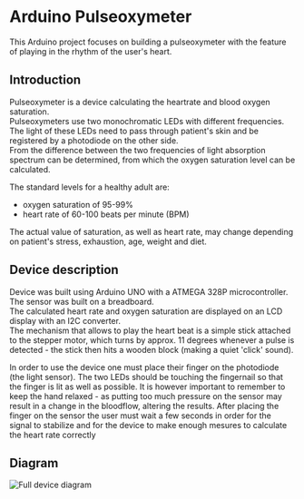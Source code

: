 # Arduino Pulseoxymeter

This Arduino project focuses on building a pulseoxymeter with the feature of playing in the rhythm of the user's heart.

## Introduction
Pulseoxymeter is a device calculating the heartrate and blood oxygen saturation.  
Pulseoxymeters use two monochromatic LEDs with different frequencies. 
The light of these LEDs need to pass through patient's skin and be registered by a photodiode on the other side.  
From the difference between the two frequencies of light absorption spectrum can be determined, from which the oxygen saturation level can be calculated.

The standard levels for a healthy adult are: 
- oxygen saturation of 95-99% 
- heart rate of 60-100 beats per minute (BPM)  

The actual value of saturation, as well as heart rate, may change depending on patient's stress, exhaustion, age, weight and diet.

## Device description
Device was built using Arduino UNO with a ATMEGA 328P microcontroller.  
The sensor was built on a breadboard.  
The calculated heart rate and oxygen saturation are displayed on an LCD display with an I2C converter.  
The mechanism that allows to play the heart beat is a simple stick attached to the stepper motor, which turns by approx. 11 degrees whenever a pulse is detected - 
the stick then hits a wooden block (making a quiet 'click' sound).

In order to use the device one must place their finger on the photodiode (the light sensor). 
The two LEDs should be touching the fingernail so that the finger is lit as well as possible.
It is however important to remember to keep the hand relaxed - 
as putting too much pressure on the sensor may result in a change in the bloodflow, altering the results.
After placing the finger on the sensor the user must wait a few seconds in order for the signal to stabilize and 
for the device to make enough mesures to calculate the heart rate correctly

## Diagram
![Full device diagram](fulldiagram.png)
